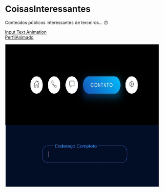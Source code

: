 # CoisasInteressantes
 
Conteúdos públicos interessantes de terceiros... 😙


<a href="./InputTextAnimation" target="_blank">Input Text Animation</a><br>
<a href="./perfilAnimado" target="_blank">PerfilAnimado</a>

<img src="./content.jpg">